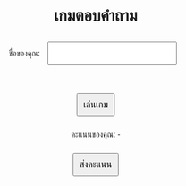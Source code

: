 <html lang="th">
<head>
  <meta charset="UTF-8">
  <title>เกมตอบคำถาม - Project1</title>
  <style>
    body { font-family: 'Prompt', sans-serif; text-align: center; margin: 50px; }
    input, button { font-size: 1rem; margin: 10px; padding: 10px; }
  </style>
</head>
<body>

  <h1>เกมตอบคำถาม</h1>

  <label>ชื่อของคุณ: <input type="text" id="nameInput" /></label><br><br>

  <button onclick="playGame()">เล่นเกม</button>
  <p id="scoreDisplay">คะแนนของคุณ: -</p>

  <button onclick="submitScore()">ส่งคะแนน</button>

  <script>
    let score = 0;

    function playGame() {
      // เกมจำลองสุ่มคะแนน (แทนคำถามจริง)
      score = Math.floor(Math.random() * 11); // 0–10
      document.getElementById("scoreDisplay").textContent = "คะแนนของคุณ: " + score;
    }

    function submitScore() {
      const name = document.getElementById("nameInput").value.trim();
      if (!name) {
        alert("กรุณากรอกชื่อก่อนส่งคะแนน");
        return;
      }

      const endpoint = "https://script.google.com/a/macros/anw.ac.th/s/AKfycbysIKM2k5THn_3FL-NXfAolpxp7CDJvylPYpGxVghuT/dev"; // แทนด้วย URL ของคุณ

      fetch(endpoint, {
        method: "POST",
        headers: { "Content-Type": "application/json" },
        body: JSON.stringify({ name: name, score: score })
      })
      .then(response => response.json())
      .then(data => {
        alert("ส่งคะแนนเรียบร้อยแล้ว!");
        console.log("บันทึกสำเร็จ:", data);
      })
      .catch(error => {
        console.error("เกิดข้อผิดพลาด:", error);
        alert("ส่งคะแนนไม่สำเร็จ");
      });
    }
  </script>

</body>
</html>
